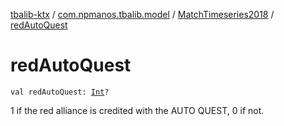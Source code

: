 [tbalib-ktx](../../index.md) / [com.npmanos.tbalib.model](../index.md) / [MatchTimeseries2018](index.md) / [redAutoQuest](./red-auto-quest.md)

# redAutoQuest

`val redAutoQuest: `[`Int`](https://kotlinlang.org/api/latest/jvm/stdlib/kotlin/-int/index.html)`?`

1 if the red alliance is credited with the AUTO QUEST, 0 if not.

